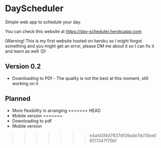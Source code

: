 # DayScheduler
Simple web app to schedule your day.

You can check this website at https://day-scheduler.herokuapp.com 

(Warning! This is my first website hosted on heroku so I might forgot something and you might get an error, please DM me about it so I can fix it and learn as well :D)

## Version 0.2
- Downloading to PDf - The quality is not the best at this moment, still working on it

## Planned
- More flexibility in arranging
<<<<<<< HEAD
- Mobile version
=======
- Downloading to pdf
- Mobile version
>>>>>>> e4afd3f4d7837df39ade7dc10be06511347f70bf
